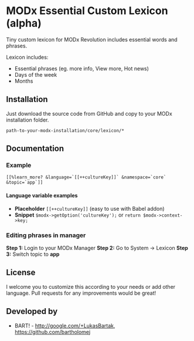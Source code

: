 # MODx Essential Custom Lexicon (alpha)
Tiny custom lexicon for MODx Revolution includes essential words and phrases.

Lexicon includes:
* Essential phrases (eg. more info, View more, Hot news)
* Days of the week
* Months

## Installation
Just download the source code from GitHub and copy to your MODx installation folder.

	path-to-your-modx-installation/core/lexicon/*

## Documentation
### Example
	[[%learn_more? &language=`[[++cultureKey]]` &namespace=`core` &topic=`app`]]

#### Language variable examples
* **Placeholder** ```[[++cultureKey]]``` (easy to use with Babel addon)
* **Snippet** ```$modx->getOption('cultureKey');``` or ```return $modx->context->key;```  

### Editing phrases in manager
**Step 1:** Login to your MODx Manager
**Step 2:** Go to System -> Lexicon
**Step 3:** Switch topic to **app**

## License
I welcome you to customize this according to your needs or add other language. Pull requests for any improvements would be great!

## Developed by
* BART! - http://google.com/+LukasBartak, https://github.com/bartholomej